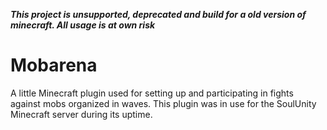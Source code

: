 _**This project is unsupported, deprecated and build for a old version of minecraft. All usage is at own risk**_

# Mobarena

A little Minecraft plugin used for setting up and participating in fights against mobs organized in waves.
This plugin was in use for the SoulUnity Minecraft server during its uptime.
